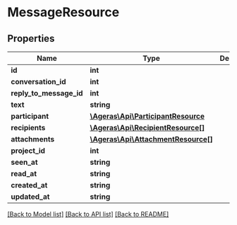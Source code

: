 # MessageResource

## Properties
Name | Type | Description | Notes
------------ | ------------- | ------------- | -------------
**id** | **int** |  | [optional] 
**conversation_id** | **int** |  | [optional] 
**reply_to_message_id** | **int** |  | [optional] 
**text** | **string** |  | [optional] 
**participant** | [**\Ageras\Api\ParticipantResource**](ParticipantResource.md) |  | [optional] 
**recipients** | [**\Ageras\Api\RecipientResource[]**](RecipientResource.md) |  | [optional] 
**attachments** | [**\Ageras\Api\AttachmentResource[]**](AttachmentResource.md) |  | [optional] 
**project_id** | **int** |  | [optional] 
**seen_at** | **string** |  | [optional] 
**read_at** | **string** |  | [optional] 
**created_at** | **string** |  | [optional] 
**updated_at** | **string** |  | [optional] 

[[Back to Model list]](../README.md#documentation-for-models) [[Back to API list]](../README.md#documentation-for-api-endpoints) [[Back to README]](../README.md)


